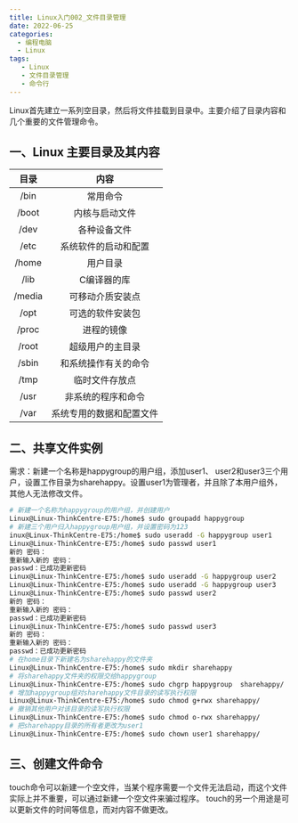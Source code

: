 ```yaml
---
title: Linux入门002_文件目录管理
date: 2022-06-25 
categories:
  - 编程电脑
  - Linux
tags: 
   - Linux
   - 文件目录管理
   - 命令行	
---
```

Linux首先建立一系列空目录，然后将文件挂载到目录中。主要介绍了目录内容和几个重要的文件管理命令。
<!-- more -->

## 一、Linux 主要目录及其内容

|目录|内容|
|:----:|:----:|
|/bin|常用命令|
|/boot|内核与启动文件|
|/dev|各种设备文件|
|/etc|系统软件的启动和配置|
|/home|用户目录|
|/lib|C编译器的库|
|/media|可移动介质安装点|
|/opt|可选的软件安装包|
|/proc|进程的镜像|
|/root|超级用户的主目录|
|/sbin|和系统操作有关的命令|
|/tmp|临时文件存放点|
|/usr|非系统的程序和命令|
|/var|系统专用的数据和配置文件|

## 二、共享文件实例
需求：新建一个名称是happygroup的用户组，添加user1、 user2和user3三个用户，设置工作目录为sharehappy。设置user1为管理者，并且除了本用户组外，其他人无法修改文件。

```bash
# 新建一个名称为happygroup的用户组，并创建用户
Linux@Linux-ThinkCentre-E75:/home$ sudo groupadd happygroup
# 新建三个用户归入happygroup用户组，并设置密码为123
inux@Linux-ThinkCentre-E75:/home$ sudo useradd -G happygroup user1
Linux@Linux-ThinkCentre-E75:/home$ sudo passwd user1
新的 密码： 
重新输入新的 密码： 
passwd：已成功更新密码
Linux@Linux-ThinkCentre-E75:/home$ sudo useradd -G happygroup user2
Linux@Linux-ThinkCentre-E75:/home$ sudo useradd -G happygroup user3
Linux@Linux-ThinkCentre-E75:/home$ sudo passwd user2
新的 密码： 
重新输入新的 密码： 
passwd：已成功更新密码
Linux@Linux-ThinkCentre-E75:/home$ sudo passwd user3
新的 密码： 
重新输入新的 密码： 
passwd：已成功更新密码
# 在home目录下新建名为sharehappy的文件夹
Linux@Linux-ThinkCentre-E75:/home$ sudo mkdir sharehappy
# 将sharehappy文件夹的权限交给happygroup
Linux@Linux-ThinkCentre-E75:/home$ sudo chgrp happygroup  sharehappy/
# 增加happygroup组对sharehappy文件目录的读写执行权限
Linux@Linux-ThinkCentre-E75:/home$ sudo chmod g+rwx sharehappy/
# 撤销其他用户对该目录的读写执行权限
Linux@Linux-ThinkCentre-E75:/home$ sudo chmod o-rwx sharehappy/
# 把sharehappy目录的所有者更改为user1
Linux@Linux-ThinkCentre-E75:/home$ sudo chown user1 sharehappy/

```
## 三、创建文件命令
touch命令可以新建一个空文件，当某个程序需要一个文件无法启动，而这个文件实际上并不重要，可以通过新建一个空文件来骗过程序。
touch的另一个用途是可以更新文件的时间等信息，而对内容不做更改。
